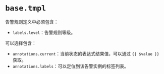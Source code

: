 # `base.tmpl`

告警规则定义中必须包含：

- `labels.level`：告警规则等级。

可以选择包含：

- `annotations.current`：当前状态的表达式结果值，可以通过 `{{ $value }}` 获取。
- `annotations.labels`：可以定位到该告警实例的标签列表。
